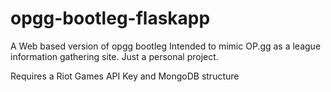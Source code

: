 # opgg-bootleg-flaskapp
A Web based version of opgg bootleg
Intended to mimic OP.gg as a league information gathering site. Just a personal project.

Requires a Riot Games API Key and MongoDB structure
